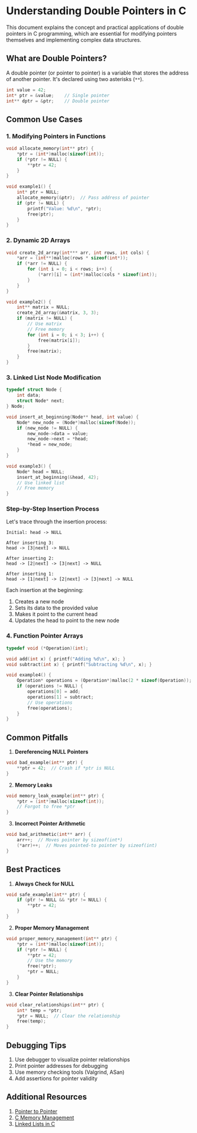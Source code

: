 # Understanding Double Pointers in C

This document explains the concept and practical applications of double pointers in C programming, which are essential for modifying pointers themselves and implementing complex data structures.

## What are Double Pointers?

A double pointer (or pointer to pointer) is a variable that stores the address of another pointer. It's declared using two asterisks (`**`).

```c
int value = 42;
int* ptr = &value;    // Single pointer
int** dptr = &ptr;    // Double pointer
```

## Common Use Cases

### 1. Modifying Pointers in Functions

```c
void allocate_memory(int** ptr) {
    *ptr = (int*)malloc(sizeof(int));
    if (*ptr != NULL) {
        **ptr = 42;
    }
}

void example1() {
    int* ptr = NULL;
    allocate_memory(&ptr);  // Pass address of pointer
    if (ptr != NULL) {
        printf("Value: %d\n", *ptr);
        free(ptr);
    }
}
```

### 2. Dynamic 2D Arrays

```c
void create_2d_array(int*** arr, int rows, int cols) {
    *arr = (int**)malloc(rows * sizeof(int*));
    if (*arr != NULL) {
        for (int i = 0; i < rows; i++) {
            (*arr)[i] = (int*)malloc(cols * sizeof(int));
        }
    }
}

void example2() {
    int** matrix = NULL;
    create_2d_array(&matrix, 3, 3);
    if (matrix != NULL) {
        // Use matrix
        // Free memory
        for (int i = 0; i < 3; i++) {
            free(matrix[i]);
        }
        free(matrix);
    }
}
```

### 3. Linked List Node Modification

```c
typedef struct Node {
    int data;
    struct Node* next;
} Node;

void insert_at_beginning(Node** head, int value) {
    Node* new_node = (Node*)malloc(sizeof(Node));
    if (new_node != NULL) {
        new_node->data = value;
        new_node->next = *head;
        *head = new_node;
    }
}

void example3() {
    Node* head = NULL;
    insert_at_beginning(&head, 42);
    // Use linked list
    // Free memory
}
```

### Step-by-Step Insertion Process
Let's trace through the insertion process:
```
Initial: head -> NULL

After inserting 3:
head -> [3|next] -> NULL

After inserting 2:
head -> [2|next] -> [3|next] -> NULL

After inserting 1:
head -> [1|next] -> [2|next] -> [3|next] -> NULL
```
Each insertion at the beginning:
1. Creates a new node
2. Sets its data to the provided value
3. Makes it point to the current head
4. Updates the head to point to the new node

### 4. Function Pointer Arrays

```c
typedef void (*Operation)(int);

void add(int x) { printf("Adding %d\n", x); }
void subtract(int x) { printf("Subtracting %d\n", x); }

void example4() {
    Operation* operations = (Operation*)malloc(2 * sizeof(Operation));
    if (operations != NULL) {
        operations[0] = add;
        operations[1] = subtract;
        // Use operations
        free(operations);
    }
}
```

## Common Pitfalls

1. **Dereferencing NULL Pointers**
```c
void bad_example(int** ptr) {
    **ptr = 42;  // Crash if *ptr is NULL
}
```

2. **Memory Leaks**
```c
void memory_leak_example(int** ptr) {
    *ptr = (int*)malloc(sizeof(int));
    // Forgot to free *ptr
}
```

3. **Incorrect Pointer Arithmetic**
```c
void bad_arithmetic(int** arr) {
    arr++;  // Moves pointer by sizeof(int*)
    (*arr)++;  // Moves pointed-to pointer by sizeof(int)
}
```

## Best Practices

1. **Always Check for NULL**
```c
void safe_example(int** ptr) {
    if (ptr != NULL && *ptr != NULL) {
        **ptr = 42;
    }
}
```

2. **Proper Memory Management**
```c
void proper_memory_management(int** ptr) {
    *ptr = (int*)malloc(sizeof(int));
    if (*ptr != NULL) {
        **ptr = 42;
        // Use the memory
        free(*ptr);
        *ptr = NULL;
    }
}
```

3. **Clear Pointer Relationships**
```c
void clear_relationships(int** ptr) {
    int* temp = *ptr;
    *ptr = NULL;  // Clear the relationship
    free(temp);
}
```

## Debugging Tips

1. Use debugger to visualize pointer relationships
2. Print pointer addresses for debugging
3. Use memory checking tools (Valgrind, ASan)
4. Add assertions for pointer validity

## Additional Resources

1. [Pointer to Pointer](https://en.wikipedia.org/wiki/Pointer_(computer_programming)#Multiple_indirection)
2. [C Memory Management](https://en.wikipedia.org/wiki/C_dynamic_memory_allocation)
3. [Linked Lists in C](https://en.wikipedia.org/wiki/Linked_list) 